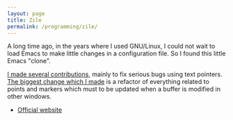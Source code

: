```yaml
---
layout: page
title: Zile
permalink: /programming/zile/
---
```


A long time ago, in the years where I used GNU/Linux, I could not
wait to load Emacs to make little changes in a configuration file.
So I found this little Emacs "clone".

[I made several contributions](http://git.savannah.gnu.org/cgit/zile.git/log/?qt=author&q=david+a.+capello),
mainly to fix serious bugs using text pointers.
[The biggest change which I made](http://git.savannah.gnu.org/cgit/zile.git/commit/?id=9c5a948f7a7b7eb4bfa9bc795dcb905b31bcea67)
is a refactor of everything related to points and markers which
must to be updated when a buffer is modified in other windows.

 * [Official website](http://www.gnu.org/software/zile/)
